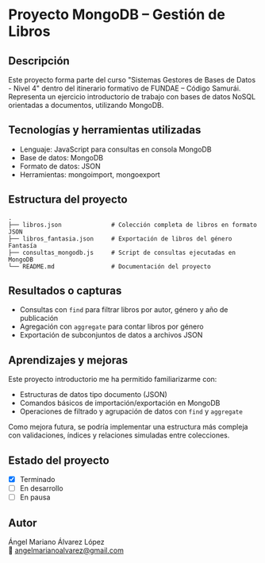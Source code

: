 
# Proyecto MongoDB – Gestión de Libros

## Descripción
Este proyecto forma parte del curso "Sistemas Gestores de Bases de Datos - Nivel 4" dentro del itinerario formativo de FUNDAE – Código Samurái. Representa un ejercicio introductorio de trabajo con bases de datos NoSQL orientadas a documentos, utilizando MongoDB.

## Tecnologías y herramientas utilizadas
- Lenguaje: JavaScript para consultas en consola MongoDB
- Base de datos: MongoDB
- Formato de datos: JSON
- Herramientas: mongoimport, mongoexport

## Estructura del proyecto
```
.
├── libros.json              # Colección completa de libros en formato JSON
├── libros_fantasia.json     # Exportación de libros del género Fantasía
├── consultas_mongodb.js     # Script de consultas ejecutadas en MongoDB
└── README.md                # Documentación del proyecto
```

## Resultados o capturas
- Consultas con `find` para filtrar libros por autor, género y año de publicación
- Agregación con `aggregate` para contar libros por género
- Exportación de subconjuntos de datos a archivos JSON

## Aprendizajes y mejoras
Este proyecto introductorio me ha permitido familiarizarme con:
- Estructuras de datos tipo documento (JSON)
- Comandos básicos de importación/exportación en MongoDB
- Operaciones de filtrado y agrupación de datos con `find` y `aggregate`

Como mejora futura, se podría implementar una estructura más compleja con validaciones, índices y relaciones simuladas entre colecciones.

## Estado del proyecto
- [x] Terminado
- [ ] En desarrollo
- [ ] En pausa

## Autor
Ángel Mariano Álvarez López  
📧 angelmarianoalvarez@gmail.com

